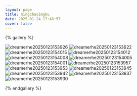```yaml
---
layout: page
title: mingchaoimgku
date: 2025-01-24 17:48:57
cover: false
---
```


{% gallery %}



![dreamerhe20250123153926](https://jsd2.dreamerhe.cn/gh/dreamerhe114514/picx-images-hosting@master/BlogANDdailypic/dreamerhe20250123153926.9rji0k2pb2.webp)
![dreamerhe20250123153922](https://jsd2.dreamerhe.cn/gh/dreamerhe114514/picx-images-hosting@master/BlogANDdailypic/dreamerhe20250123153922.7w6x7xq9p2.webp)
![dreamerhe20250123154015](https://jsd2.dreamerhe.cn/gh/dreamerhe114514/picx-images-hosting@master/BlogANDdailypic/dreamerhe20250123154015.8hgku8kpzi.webp)
![dreamerhe20250123154012](https://jsd2.dreamerhe.cn/gh/dreamerhe114514/picx-images-hosting@master/BlogANDdailypic/dreamerhe20250123154012.6pnlzc1d3a.webp)
![dreamerhe20250123154008](https://jsd2.dreamerhe.cn/gh/dreamerhe114514/picx-images-hosting@master/BlogANDdailypic/dreamerhe20250123154008.4ub16poxhb.webp)
![dreamerhe20250123154005](https://jsd2.dreamerhe.cn/gh/dreamerhe114514/picx-images-hosting@master/BlogANDdailypic/dreamerhe20250123154005.969ue988zb.webp)
![dreamerhe20250123154001](https://jsd2.dreamerhe.cn/gh/dreamerhe114514/picx-images-hosting@master/BlogANDdailypic/dreamerhe20250123154001.7w6x7xq9o0.webp)
![dreamerhe20250123153957](https://jsd2.dreamerhe.cn/gh/dreamerhe114514/picx-images-hosting@master/BlogANDdailypic/dreamerhe20250123153957.92q8gjf694.webp)
![dreamerhe20250123153953](https://jsd2.dreamerhe.cn/gh/dreamerhe114514/picx-images-hosting@master/BlogANDdailypic/dreamerhe20250123153953.3uuxtjm6an.webp)
![dreamerhe20250123153945](https://jsd2.dreamerhe.cn/gh/dreamerhe114514/picx-images-hosting@master/BlogANDdailypic/dreamerhe20250123153945.1vyr37gnyt.webp)
![dreamerhe20250123153942](https://jsd2.dreamerhe.cn/gh/dreamerhe114514/picx-images-hosting@master/BlogANDdailypic/dreamerhe20250123153942.3k840e6y42.webp)
![dreamerhe20250123153937](https://jsd2.dreamerhe.cn/gh/dreamerhe114514/picx-images-hosting@master/BlogANDdailypic/dreamerhe20250123153937.5fkot0jdpl.webp)
![dreamerhe20250123153930](https://jsd2.dreamerhe.cn/gh/dreamerhe114514/picx-images-hosting@master/BlogANDdailypic/dreamerhe20250123153930.54xuzv45jz.webp)

{% endgallery %}
